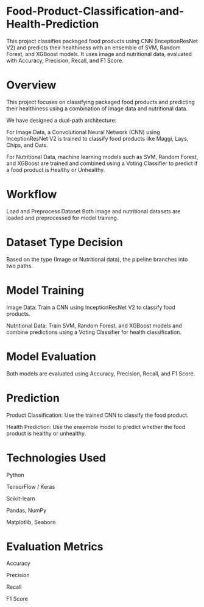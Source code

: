 # Food-Product-Classification-and-Health-Prediction
This project classifies packaged food products using CNN (InceptionResNet V2) and predicts their healthiness with an ensemble of SVM, Random Forest, and XGBoost models. It uses image and nutritional data, evaluated with Accuracy, Precision, Recall, and F1 Score.
# Overview
This project focuses on classifying packaged food products and predicting their healthiness using a combination of image data and nutritional data.

We have designed a dual-path architecture:

For Image Data, a Convolutional Neural Network (CNN) using InceptionResNet V2 is trained to classify food products like Maggi, Lays, Chips, and Oats.

For Nutritional Data, machine learning models such as SVM, Random Forest, and XGBoost are trained and combined using a Voting Classifier to predict if a food product is Healthy or Unhealthy.

# Workflow
Load and Preprocess Dataset
Both image and nutritional datasets are loaded and preprocessed for model training.

# Dataset Type Decision
Based on the type (Image or Nutritional data), the pipeline branches into two paths.

# Model Training

Image Data: Train a CNN using InceptionResNet V2 to classify food products.

Nutritional Data: Train SVM, Random Forest, and XGBoost models and combine predictions using a Voting Classifier for health classification.

# Model Evaluation
Both models are evaluated using Accuracy, Precision, Recall, and F1 Score.

# Prediction

Product Classification: Use the trained CNN to classify the food product.

Health Prediction: Use the ensemble model to predict whether the food product is healthy or unhealthy.

# Technologies Used
Python

TensorFlow / Keras

Scikit-learn

Pandas, NumPy

Matplotlib, Seaborn


# Evaluation Metrics
Accuracy

Precision

Recall

F1 Score
